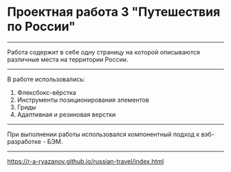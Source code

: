 # Проектная работа 3 "Путешествия по России"
***
Работа содержит в себе одну страницу на которой описываются различные места на территории России.
***
В работе использовались:
1. Флексбокс-вёрстка
2. Инструменты позиционирования элементов
3. Гриды
4. Адаптивная и резиновая верстки
***
При выполнении работы использовался компонентный подход к вэб-разработке - БЭМ.
***
<https://r-a-ryazanov.github.io/russian-travel/index.html>